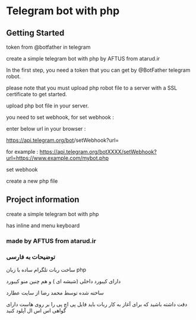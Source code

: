 # Telegram bot with php
## Getting Started

token from @botfather in telegram

create a simple telegram bot with php by AFTUS from atarud.ir

In the first step, you need a token that you can get by @BotFather telegram robot.

please note that you must upload php robot file to a server with a SSL certificate to get started.

upload php bot file in your server.

you need to set webhook, for set webhook :

enter below url in your browser :

https://api.telegram.org/bot<EnterYourTokenHere>/setWebhook?url=<EnterYourBotFileUrlHere>
  
for example : https://api.telegram.org/botXXXX/setWebhook?url=https://www.example.com/mybot.php

set webhook

create a new php file

## Project information

create a simple telegram bot with php

has inline and menu keyboard

### made by AFTUS from atarud.ir

### توضیحات به فارسی
ساخت ربات تلگرام ساده با زبان php

دارای کیبورد داخلی (شیشه ای ) و هم چنین منو کیبورد

ساخته شده توسط محمد رضا از سایت عطارد

دقت داشته باشید که برای آغاز به کار ربات باید فایل پی اچ پی را بر روی هاست دارای گواهی اس اس ال آپلود کنید
